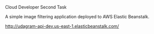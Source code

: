 Cloud Developer Second Task

A simple image filtering application deployed to AWS Elastic Beanstalk.

http://udagram-api-dev.us-east-1.elasticbeanstalk.com/
